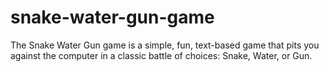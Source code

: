 # snake-water-gun-game
The Snake Water Gun game is a simple, fun, text-based game that pits you against the computer in a classic battle of choices: Snake, Water, or Gun.
